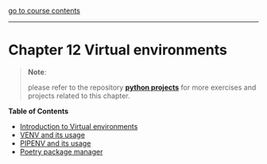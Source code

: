 [go to course contents](https://github.com/ghimiresdp/pythrone/)
<hr>

# Chapter 12 Virtual environments

> **Note**:
>
> please refer to the repository
> **[python projects](https://github.com/ghimiresdp/python-projects)** for more
> exercises and projects related to this chapter.

**Table of Contents**

- [Introduction to Virtual environments](chapter-12.1-virtual-environment-intro.md)
- [VENV and its usage](chapter-12.2-venv.md)
- [PIPENV and its usage](chapter-12.3-pipenv.md)
- [Poetry package manager](chapter-12.4-poetry.md)
